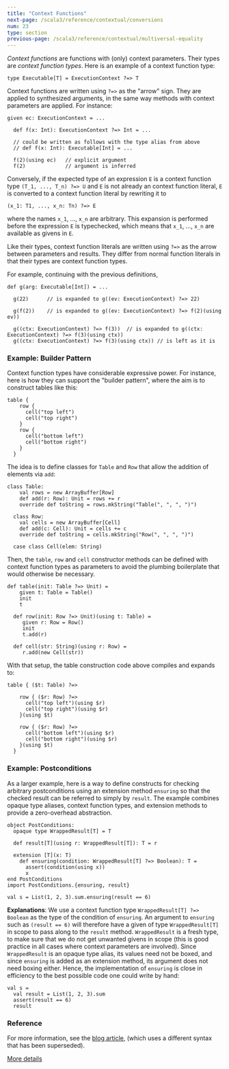 ```yaml
---
title: "Context Functions"
next-page: /scala3/reference/contextual/conversions
num: 23
type: section
previous-page: /scala3/reference/contextual/multiversal-equality
---
```


<!-- THIS FILE HAS BEEN GENERATED BY SCALADOC PREPROCESSOR.
    The whole process of generation the docs can be found under this README: https://github.com/lampepfl/dotty/blob/master/docs/README.md
    The source file can be found here https://github.com/lampepfl/dotty/edit/master/docs/docs/reference/contextual/context-functions.md
    NOTE THAT ANY CHANGES TO THIS FILE WILL BE OVERRIDEN BY PREPROCESSOR.
-->

_Context functions_ are functions with (only) context parameters.
Their types are _context function types_. Here is an example of a context function type:

<div class="snippet" scala-snippet ><div class="buttons"></div><pre><code class="language-scala"><span id="0" class="" >type Executable[T] = ExecutionContext ?=&gt; T
</span></code></pre></div>

Context functions are written using `?=>` as the "arrow" sign.
They are applied to synthesized arguments, in
the same way methods with context parameters are applied. For instance:

<div class="snippet" scala-snippet ><div class="buttons"></div><pre><code class="language-scala"><span id="0" class="" >given ec: ExecutionContext = ...
</span><span id="1" class="" >
</span><span id="2" class="" >  def f(x: Int): ExecutionContext ?=&gt; Int = ...
</span><span id="3" class="" >
</span><span id="4" class="" >  // could be written as follows with the type alias from above
</span><span id="5" class="" >  // def f(x: Int): Executable[Int] = ...
</span><span id="6" class="" >
</span><span id="7" class="" >  f(2)(using ec)   // explicit argument
</span><span id="8" class="" >  f(2)             // argument is inferred
</span></code></pre></div>

Conversely, if the expected type of an expression `E` is a context function type
`(T_1, ..., T_n) ?=> U` and `E` is not already an
context function literal, `E` is converted to a context function literal by rewriting it to

<div class="snippet" scala-snippet ><div class="buttons"></div><pre><code class="language-scala"><span id="0" class="" >(x_1: T1, ..., x_n: Tn) ?=&gt; E
</span></code></pre></div>

where the names `x_1`, ..., `x_n` are arbitrary. This expansion is performed
before the expression `E` is typechecked, which means that `x_1`, ..., `x_n`
are available as givens in `E`.

Like their types, context function literals are written using `?=>` as the arrow between parameters and results. They differ from normal function literals in that their types are context function types.

For example, continuing with the previous definitions,

<div class="snippet" scala-snippet ><div class="buttons"></div><pre><code class="language-scala"><span id="0" class="" >def g(arg: Executable[Int]) = ...
</span><span id="1" class="" >
</span><span id="2" class="" >  g(22)      // is expanded to g((ev: ExecutionContext) ?=&gt; 22)
</span><span id="3" class="" >
</span><span id="4" class="" >  g(f(2))    // is expanded to g((ev: ExecutionContext) ?=&gt; f(2)(using ev))
</span><span id="5" class="" >
</span><span id="6" class="" >  g((ctx: ExecutionContext) ?=&gt; f(3))  // is expanded to g((ctx: ExecutionContext) ?=&gt; f(3)(using ctx))
</span><span id="7" class="" >  g((ctx: ExecutionContext) ?=&gt; f(3)(using ctx)) // is left as it is
</span></code></pre></div>

### Example: Builder Pattern

Context function types have considerable expressive power. For
instance, here is how they can support the "builder pattern", where
the aim is to construct tables like this:

<div class="snippet" scala-snippet ><div class="buttons"></div><pre><code class="language-scala"><span id="0" class="" >table {
</span><span id="1" class="" >    row {
</span><span id="2" class="" >      cell(&quot;top left&quot;)
</span><span id="3" class="" >      cell(&quot;top right&quot;)
</span><span id="4" class="" >    }
</span><span id="5" class="" >    row {
</span><span id="6" class="" >      cell(&quot;bottom left&quot;)
</span><span id="7" class="" >      cell(&quot;bottom right&quot;)
</span><span id="8" class="" >    }
</span><span id="9" class="" >  }
</span></code></pre></div>

The idea is to define classes for `Table` and `Row` that allow the
addition of elements via `add`:

<div class="snippet" scala-snippet ><div class="buttons"></div><pre><code class="language-scala"><span id="0" class="" >class Table:
</span><span id="1" class="" >    val rows = new ArrayBuffer[Row]
</span><span id="2" class="" >    def add(r: Row): Unit = rows += r
</span><span id="3" class="" >    override def toString = rows.mkString(&quot;Table(&quot;, &quot;, &quot;, &quot;)&quot;)
</span><span id="4" class="" >
</span><span id="5" class="" >  class Row:
</span><span id="6" class="" >    val cells = new ArrayBuffer[Cell]
</span><span id="7" class="" >    def add(c: Cell): Unit = cells += c
</span><span id="8" class="" >    override def toString = cells.mkString(&quot;Row(&quot;, &quot;, &quot;, &quot;)&quot;)
</span><span id="9" class="" >
</span><span id="10" class="" >  case class Cell(elem: String)
</span></code></pre></div>

Then, the `table`, `row` and `cell` constructor methods can be defined
with context function types as parameters to avoid the plumbing boilerplate
that would otherwise be necessary.

<div class="snippet" scala-snippet ><div class="buttons"></div><pre><code class="language-scala"><span id="0" class="" >def table(init: Table ?=&gt; Unit) =
</span><span id="1" class="" >    given t: Table = Table()
</span><span id="2" class="" >    init
</span><span id="3" class="" >    t
</span><span id="4" class="" >
</span><span id="5" class="" >  def row(init: Row ?=&gt; Unit)(using t: Table) =
</span><span id="6" class="" >     given r: Row = Row()
</span><span id="7" class="" >     init
</span><span id="8" class="" >     t.add(r)
</span><span id="9" class="" >
</span><span id="10" class="" >  def cell(str: String)(using r: Row) =
</span><span id="11" class="" >     r.add(new Cell(str))
</span></code></pre></div>

With that setup, the table construction code above compiles and expands to:

<div class="snippet" scala-snippet ><div class="buttons"></div><pre><code class="language-scala"><span id="0" class="" >table { ($t: Table) ?=&gt;
</span><span id="1" class="" >
</span><span id="2" class="" >    row { ($r: Row) ?=&gt;
</span><span id="3" class="" >      cell(&quot;top left&quot;)(using $r)
</span><span id="4" class="" >      cell(&quot;top right&quot;)(using $r)
</span><span id="5" class="" >    }(using $t)
</span><span id="6" class="" >
</span><span id="7" class="" >    row { ($r: Row) ?=&gt;
</span><span id="8" class="" >      cell(&quot;bottom left&quot;)(using $r)
</span><span id="9" class="" >      cell(&quot;bottom right&quot;)(using $r)
</span><span id="10" class="" >    }(using $t)
</span><span id="11" class="" >  }
</span></code></pre></div>

### Example: Postconditions

As a larger example, here is a way to define constructs for checking arbitrary postconditions using an extension method `ensuring` so that the checked result can be referred to simply by `result`. The example combines opaque type aliases, context function types, and extension methods to provide a zero-overhead abstraction.

<div class="snippet" scala-snippet ><div class="buttons"></div><pre><code class="language-scala"><span id="0" class="" >object PostConditions:
</span><span id="1" class="" >  opaque type WrappedResult[T] = T
</span><span id="2" class="" >
</span><span id="3" class="" >  def result[T](using r: WrappedResult[T]): T = r
</span><span id="4" class="" >
</span><span id="5" class="" >  extension [T](x: T)
</span><span id="6" class="" >    def ensuring(condition: WrappedResult[T] ?=&gt; Boolean): T =
</span><span id="7" class="" >      assert(condition(using x))
</span><span id="8" class="" >      x
</span><span id="9" class="" >end PostConditions
</span><span id="10" class="" >import PostConditions.{ensuring, result}
</span><span id="11" class="" >
</span><span id="12" class="" >val s = List(1, 2, 3).sum.ensuring(result == 6)
</span></code></pre></div>

**Explanations**: We use a context function type `WrappedResult[T] ?=> Boolean`
as the type of the condition of `ensuring`. An argument to `ensuring` such as
`(result == 6)` will therefore have a given of type `WrappedResult[T]` in
scope to pass along to the `result` method. `WrappedResult` is a fresh type, to make sure
that we do not get unwanted givens in scope (this is good practice in all cases
where context parameters are involved). Since `WrappedResult` is an opaque type alias, its
values need not be boxed, and since `ensuring` is added as an extension method, its argument
does not need boxing either. Hence, the implementation of `ensuring` is close in efficiency to the best possible code one could write by hand:

<div class="snippet" scala-snippet ><div class="buttons"></div><pre><code class="language-scala"><span id="0" class="" >val s =
</span><span id="1" class="" >  val result = List(1, 2, 3).sum
</span><span id="2" class="" >  assert(result == 6)
</span><span id="3" class="" >  result
</span></code></pre></div>

### Reference

For more information, see the [blog article](https://www.scala-lang.org/blog/2016/12/07/implicit-function-types.html),
(which uses a different syntax that has been superseded).

[More details](./context-functions-spec.html)
